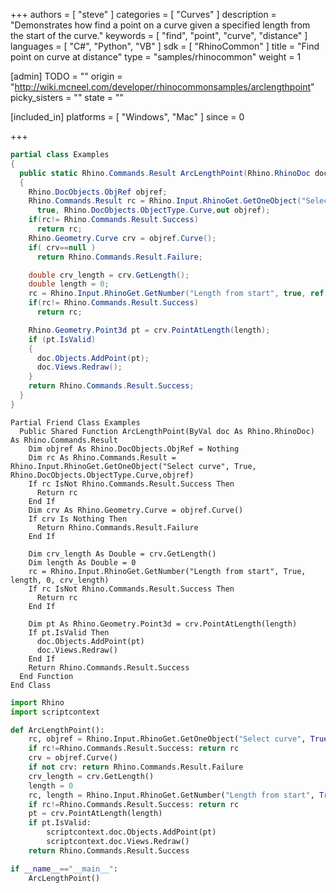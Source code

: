 +++
authors = [ "steve" ]
categories = [ "Curves" ]
description = "Demonstrates how find a point on a curve given a specified length from the start of the curve."
keywords = [ "find", "point", "curve", "distance" ]
languages = [ "C#", "Python", "VB" ]
sdk = [ "RhinoCommon" ]
title = "Find point on curve at distance"
type = "samples/rhinocommon"
weight = 1

[admin]
TODO = ""
origin = "http://wiki.mcneel.com/developer/rhinocommonsamples/arclengthpoint"
picky_sisters = ""
state = ""

[included_in]
platforms = [ "Windows", "Mac" ]
since = 0

+++

<div class="codetab-content" id="cs">

```cs
partial class Examples
{
  public static Rhino.Commands.Result ArcLengthPoint(Rhino.RhinoDoc doc)
  {
    Rhino.DocObjects.ObjRef objref;
    Rhino.Commands.Result rc = Rhino.Input.RhinoGet.GetOneObject("Select curve",
      true, Rhino.DocObjects.ObjectType.Curve,out objref);
    if(rc!= Rhino.Commands.Result.Success)
      return rc;
    Rhino.Geometry.Curve crv = objref.Curve();
    if( crv==null )
      return Rhino.Commands.Result.Failure;

    double crv_length = crv.GetLength();
    double length = 0;
    rc = Rhino.Input.RhinoGet.GetNumber("Length from start", true, ref length, 0, crv_length);
    if(rc!= Rhino.Commands.Result.Success)
      return rc;

    Rhino.Geometry.Point3d pt = crv.PointAtLength(length);
    if (pt.IsValid)
    {
      doc.Objects.AddPoint(pt);
      doc.Views.Redraw();
    }
    return Rhino.Commands.Result.Success;
  }
}
```

</div>


<div class="codetab-content" id="vb">

```vbnet
Partial Friend Class Examples
  Public Shared Function ArcLengthPoint(ByVal doc As Rhino.RhinoDoc) As Rhino.Commands.Result
	Dim objref As Rhino.DocObjects.ObjRef = Nothing
	Dim rc As Rhino.Commands.Result = Rhino.Input.RhinoGet.GetOneObject("Select curve", True, Rhino.DocObjects.ObjectType.Curve,objref)
	If rc IsNot Rhino.Commands.Result.Success Then
	  Return rc
	End If
	Dim crv As Rhino.Geometry.Curve = objref.Curve()
	If crv Is Nothing Then
	  Return Rhino.Commands.Result.Failure
	End If

	Dim crv_length As Double = crv.GetLength()
	Dim length As Double = 0
	rc = Rhino.Input.RhinoGet.GetNumber("Length from start", True, length, 0, crv_length)
	If rc IsNot Rhino.Commands.Result.Success Then
	  Return rc
	End If

	Dim pt As Rhino.Geometry.Point3d = crv.PointAtLength(length)
	If pt.IsValid Then
	  doc.Objects.AddPoint(pt)
	  doc.Views.Redraw()
	End If
	Return Rhino.Commands.Result.Success
  End Function
End Class
```

</div>


<div class="codetab-content" id="py">

```python
import Rhino
import scriptcontext

def ArcLengthPoint():
    rc, objref = Rhino.Input.RhinoGet.GetOneObject("Select curve", True, Rhino.DocObjects.ObjectType.Curve)
    if rc!=Rhino.Commands.Result.Success: return rc
    crv = objref.Curve()
    if not crv: return Rhino.Commands.Result.Failure
    crv_length = crv.GetLength()
    length = 0
    rc, length = Rhino.Input.RhinoGet.GetNumber("Length from start", True, length, 0, crv_length)
    if rc!=Rhino.Commands.Result.Success: return rc
    pt = crv.PointAtLength(length)
    if pt.IsValid:
        scriptcontext.doc.Objects.AddPoint(pt)
        scriptcontext.doc.Views.Redraw()
    return Rhino.Commands.Result.Success

if __name__=="__main__":
    ArcLengthPoint()
```

</div>
